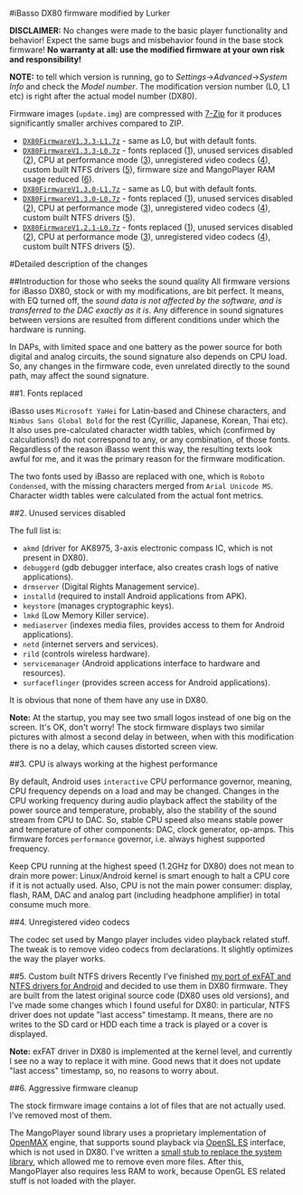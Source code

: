 #iBasso DX80 firmware modified by Lurker

**DISCLAIMER:** No changes were made to the basic player functionality and behavior! Expect the same bugs and misbehavior found in the base stock firmware! **No warranty at all: use the modified firmware at your own risk and responsibility!**

**NOTE:** to tell which version is running, go to _Settings_->_Advanced_->_System Info_ and check the _Model number_. The modification version number (L0, L1 etc) is right after the actual model number (DX80).

Firmware images (`update.img`) are compressed with [7-Zip](http://www.7-zip.org/) for it produces significantly smaller archives compared to ZIP.

- [`DX80FirmwareV1.3.3-L1.7z`](https://github.com/Lurker00/DX80-firmware/raw/master/release/DX80FirmwareV1.3.3-L1.7z) - same as L0, but with default fonts.
- [`DX80FirmwareV1.3.3-L0.7z`](https://github.com/Lurker00/DX80-firmware/raw/master/release/DX80FirmwareV1.3.3-L0.7z) - fonts replaced ([1]), unused services disabled ([2]), CPU at performance mode ([3]), unregistered video codecs ([4]), custom built NTFS drivers ([5]), firmware size and MangoPlayer RAM usage reduced ([6]).
- [`DX80FirmwareV1.3.0-L1.7z`](https://github.com/Lurker00/DX80-firmware/raw/master/release/DX80FirmwareV1.3.0-L1.7z) - same as L0, but with default fonts.
- [`DX80FirmwareV1.3.0-L0.7z`](https://github.com/Lurker00/DX80-firmware/raw/master/release/DX80FirmwareV1.3.0-L0.7z) - fonts replaced ([1]), unused services disabled ([2]), CPU at performance mode ([3]), unregistered video codecs ([4]), custom built NTFS drivers ([5]).
- [`DX80FirmwareV1.2.1-L0.7z`](https://github.com/Lurker00/DX80-firmware/raw/master/release/DX80FirmwareV1.2.1-L0.7z) - fonts replaced ([1]), unused services disabled ([2]), CPU at performance mode ([3]), unregistered video codecs ([4]), custom built NTFS drivers ([5]).

[1]: #1-fonts-replaced
[2]: #2-unused-services-disabled
[3]: #3-cpu-is-always-working-at-the-highest-performance
[4]: #4-unregistered-video-codecs
[5]: #5-custom-built-ntfs-drivers
[6]: #6-aggressive-firmware-cleanup

#Detailed description of the changes

##Introduction for those who seeks the sound quality
All firmware versions for iBasso DX80, stock or with my modifications, are bit perfect. It means, with EQ turned off, the *sound data is not affected by the software, and is transferred to the DAC exactly as it is*. Any difference in sound signatures between versions are resulted from different conditions under which the hardware is running.

In DAPs, with limited space and one battery as the power source for both digital and analog circuits, the sound signature also depends on CPU load. So, any changes in the firmware code, even unrelated directly to the sound path, may affect the sound signature.

##1. Fonts replaced

iBasso uses `Microsoft YaHei` for Latin-based and Chinese characters, and `Nimbus Sans Global Bold` for the rest (Cyrillic, Japanese, Korean, Thai etc). It also uses pre-calculated character width tables, which (confirmed by calculations!) do not correspond to any, or any combination, of those fonts. Regardless of the reason iBasso went this way, the resulting texts look awful for me, and it was the primary reason for the firmware modification.

The two fonts used by iBasso are replaced with one, which is `Roboto Condensed`, with the missing characters merged from `Arial Unicode MS`. Character width tables were calculated from the actual font metrics.

##2. Unused services disabled

The full list is:
* `akmd` (driver for AK8975, 3-axis electronic compass IC, which is not present in DX80).
* `debuggerd` (gdb debugger interface, also creates crash logs of native applications).
* `drmserver` (Digital Rights Management service).
* `installd` (required to install Android applications from APK).
* `keystore` (manages cryptographic keys).
* `lmkd` (Low Memory Killer service).
* `mediaserver` (indexes media files, provides access to them for Android applications).
* `netd` (internet servers and services).
* `rild` (controls wireless hardware).
* `servicemanager` (Android applications interface to hardware and resources).
* `surfaceflinger` (provides screen access for Android applications).

It is obvious that none of them have any use in DX80.

**Note:** At the startup, you may see two small logos instead of one big on the screen. It's OK, don't worry! The stock firmware displays two similar pictures with almost a second delay in between, when with this modification there is no a delay, which causes distorted screen view.

##3. CPU is always working at the highest performance

By default, Android uses `interactive` CPU performance governor, meaning, CPU frequency depends on a load and may be changed. Changes in the CPU working frequency during audio playback affect the stability of the power source and temperature, probably, also the stability of the sound stream from CPU to DAC. So, stable CPU speed also means stable power and temperature of other components: DAC, clock generator, op-amps. This firmware forces `performance` governor, i.e. always highest supported frequency.

Keep CPU running at the highest speed (1.2GHz for DX80) does not mean to drain more power: Linux/Android kernel is smart enough to halt a CPU core if it is not actually used. Also, CPU is not the main power consumer: display, flash, RAM, DAC and analog part (including headphone amplifier) in total consume much more.

##4. Unregistered video codecs

The codec set used by Mango player includes video playback related stuff. The tweak is to remove video codecs from declarations. It slightly optimizes the way the player works.

##5. Custom built NTFS drivers
Recently I've finished [my port of exFAT and NTFS drivers for Android](https://github.com/Lurker00/Android-fs) and decided to use them in DX80 firmware. They are built from the latest original source code (DX80 uses old versions), and I've made some changes which I found useful for DX80: in particular, NTFS driver does not update "last access" timestamp. It means, there are no writes to the SD card or HDD each time a track is played or a cover is displayed.

**Note:** exFAT driver in DX80 is implemented at the kernel level, and currently I see no a way to replace it with mine. Good news that it does not update "last access" timestamp, so, no reasons to worry about.

##6. Aggressive firmware cleanup

The stock firmware image contains a lot of files that are not actually used. I've removed most of them.

The MangoPlayer sound library uses a proprietary implementation of [OpenMAX](https://en.wikipedia.org/wiki/OpenMAX) engine, that supports sound playback via [OpenSL ES](https://en.wikipedia.org/wiki/OpenSL_ES) interface, which is not used in DX80. I've written a [small stub to replace the system library](../src/jni), which allowed me to remove even more files. After this, MangoPlayer also requires less RAM to work, because OpenGL ES related stuff is not loaded with the player.

